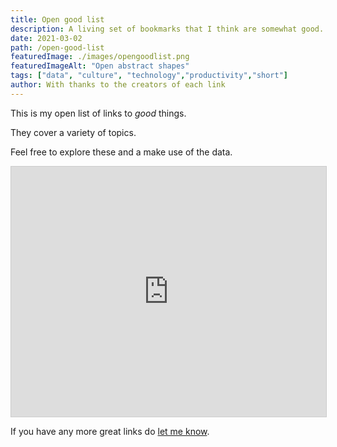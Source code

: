 ```yaml
---
title: Open good list
description: A living set of bookmarks that I think are somewhat good.
date: 2021-03-02
path: /open-good-list
featuredImage: ./images/opengoodlist.png
featuredImageAlt: "Open abstract shapes"
tags: ["data", "culture", "technology","productivity","short"]
author: With thanks to the creators of each link
---
```


This is my open list of links to *good* things.

They cover a variety of topics.

Feel free to explore these and a make use of the data.

<iframe class="airtable-embed" src="https://airtable.com/embed/shrl4vxOG1KNlAhiu?backgroundColor=green&viewControls=on" frameborder="0" onmousewheel="" width="100%" height="400" style="background: transparent; border: 1px solid #ccc;"></iframe>

If you have any more great links do [let me know](/contact).
